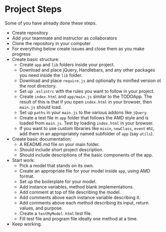 # Project Steps

Some of you have already done these steps.

- Create repository
- Add your teammate and instructor as collaborators
- Clone the repository in your computer
- For everything below create issues and close them as you make progress
- Create basic structure:
    - Create `app` and `lib` folders inside your project.
    - Download and place jQuery, Handlebars, and any other packages you need inside the `lib` folder.
    - Download and place `require.js` and optionally its minified version ot the root directory.
    - Set up `.eslintrc` with the rules you want to follow in your project.
    - Create `index.html` and `app/main.js` similar to the TODOApp. The result of this is that if you open `index.html` in your browser, then `main.js` should load.
    - Set up `paths` in your `main.js` to the various addons like `jQuery`.
    - Create a test file in `app` folder that follows the AMD style and is loaded from `main.js`. Test by loading `index.html` in your browser.
    - If you want to use custom libraries like `mixin`, `newClass`, `event` etc, add them in an appropriately named subfolder of `app` (say `utils`).
- Create basic documentation:
    - A README.md file on your main folder.
    - Should include short project description.
    - Should include descriptions of the basic components of the app.
- Start work:
    - Pick a model that stands on its own.
    - Create an appropriate file for your model inside `app`, using AMD format.
    - Set up the boilerplate for your model.
    - Add instance variables, method blank implementations.
    - Add comment at top of file describing the model.
    - Add comments above each instance variable describing it.
    - Add comments above each method describing its input, return values, and purpose.
    - Create a `testMyModel.html` test file.
    - Fill test file and program file ideally one method at a time.
- Keep working.

